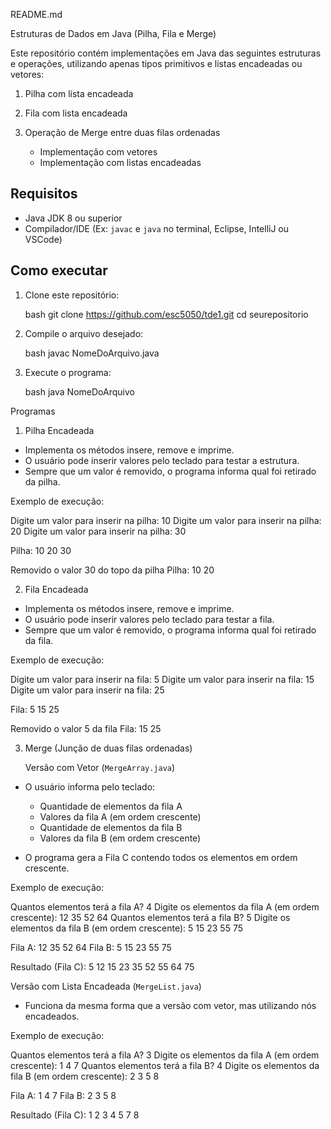 README.md 

 Estruturas de Dados em Java (Pilha, Fila e Merge)

Este repositório contém implementações em Java das seguintes estruturas e operações, utilizando apenas tipos primitivos e listas encadeadas ou vetores:

1. Pilha com lista encadeada
2. Fila com lista encadeada
3. Operação de Merge entre duas filas ordenadas

   * Implementação com vetores
   * Implementação com listas encadeadas

##  Requisitos

* Java JDK 8 ou superior
* Compilador/IDE (Ex: `javac` e `java` no terminal, Eclipse, IntelliJ ou VSCode)

##  Como executar

1. Clone este repositório:

   	bash
   git clone https://github.com/esc5050/tde1.git
   cd seurepositorio
   

2. Compile o arquivo desejado:

   	bash
   javac NomeDoArquivo.java
   

3. Execute o programa:

   	bash
   java NomeDoArquivo
   

  Programas

 1) Pilha Encadeada

* Implementa os métodos insere, remove e imprime.
* O usuário pode inserir valores pelo teclado para testar a estrutura.
* Sempre que um valor é removido, o programa informa qual foi retirado da pilha.

Exemplo de execução:


Digite um valor para inserir na pilha: 10
Digite um valor para inserir na pilha: 20
Digite um valor para inserir na pilha: 30

Pilha: 10 20 30

Removido o valor 30 do topo da pilha
Pilha: 10 20




 2) Fila Encadeada

* Implementa os métodos insere, remove e imprime.
* O usuário pode inserir valores pelo teclado para testar a fila.
* Sempre que um valor é removido, o programa informa qual foi retirado da fila.

Exemplo de execução:


Digite um valor para inserir na fila: 5
Digite um valor para inserir na fila: 15
Digite um valor para inserir na fila: 25

Fila: 5 15 25

Removido o valor 5 da fila
Fila: 15 25



 3) Merge (Junção de duas filas ordenadas)

	 Versão com Vetor (`MergeArray.java`)

* O usuário informa pelo teclado:

  * Quantidade de elementos da fila A
  * Valores da fila A (em ordem crescente)
  * Quantidade de elementos da fila B
  * Valores da fila B (em ordem crescente)
* O programa gera a Fila C contendo todos os elementos em ordem crescente.

Exemplo de execução:


Quantos elementos terá a fila A? 4
Digite os elementos da fila A (em ordem crescente):
12 35 52 64
Quantos elementos terá a fila B? 5
Digite os elementos da fila B (em ordem crescente):
5 15 23 55 75

Fila A: 12 35 52 64
Fila B: 5 15 23 55 75

Resultado (Fila C): 5 12 15 23 35 52 55 64 75


 Versão com Lista Encadeada (`MergeList.java`)

* Funciona da mesma forma que a versão com vetor, mas utilizando nós encadeados.

Exemplo de execução:


Quantos elementos terá a fila A? 3
Digite os elementos da fila A (em ordem crescente):
1 4 7
Quantos elementos terá a fila B? 4
Digite os elementos da fila B (em ordem crescente):
2 3 5 8

Fila A: 1 4 7
Fila B: 2 3 5 8

Resultado (Fila C): 1 2 3 4 5 7 8
